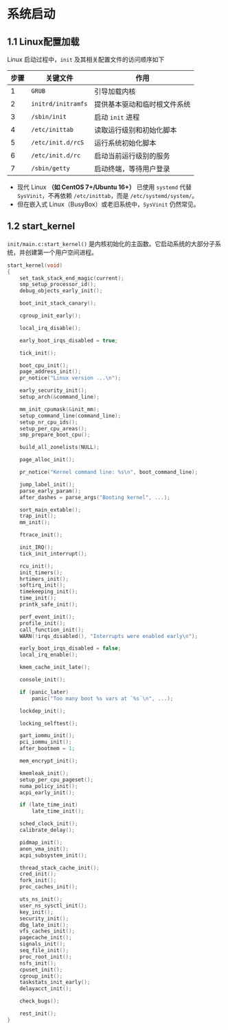 # 系统启动

## 1.1 Linux配置加载

Linux 启动过程中，`init` 及其相关配置文件的访问顺序如下

| 步骤 | 关键文件           | 作用                         |
| ---- | ------------------ | ---------------------------- |
| 1    | `GRUB`             | 引导加载内核                 |
| 2    | `initrd/initramfs` | 提供基本驱动和临时根文件系统 |
| 3    | `/sbin/init`       | 启动 `init` 进程             |
| 4    | `/etc/inittab`     | 读取运行级别和初始化脚本     |
| 5    | `/etc/init.d/rcS`  | 运行系统初始化脚本           |
| 6    | `/etc/init.d/rc`   | 启动当前运行级别的服务       |
| 7    | `/sbin/getty`      | 启动终端，等待用户登录       |

- 现代 Linux **（如 CentOS 7+/Ubuntu 16+）** 已使用 `systemd` 代替 `SysVinit`，不再依赖 `/etc/inittab`，而是 `/etc/systemd/system/`。
- 但在嵌入式 Linux（BusyBox）或老旧系统中，`SysVinit` 仍然常见。

## 1.2 start_kernel

`init/main.c:start_kernel()` 是内核初始化的主函数。它启动系统的大部分子系统，并创建第一个用户空间进程。

```c
start_kernel(void)
{
    set_task_stack_end_magic(current);
    smp_setup_processor_id();
    debug_objects_early_init();

    boot_init_stack_canary();

    cgroup_init_early();

    local_irq_disable();

    early_boot_irqs_disabled = true;

    tick_init();

    boot_cpu_init();
    page_address_init();
    pr_notice("Linux version ...\n");

    early_security_init();
    setup_arch(&command_line);

    mm_init_cpumask(&init_mm);
    setup_command_line(command_line);
    setup_nr_cpu_ids();
    setup_per_cpu_areas();
    smp_prepare_boot_cpu();

    build_all_zonelists(NULL);

    page_alloc_init();

    pr_notice("Kernel command line: %s\n", boot_command_line);

    jump_label_init();
    parse_early_param();
    after_dashes = parse_args("Booting kernel", ...);

    sort_main_extable();
    trap_init();
    mm_init();

    ftrace_init();

    init_IRQ();
    tick_init_interrupt();

    rcu_init();
    init_timers();
    hrtimers_init();
    softirq_init();
    timekeeping_init();
    time_init();
    printk_safe_init();

    perf_event_init();
    profile_init();
    call_function_init();
    WARN(!irqs_disabled(), "Interrupts were enabled early\n");

    early_boot_irqs_disabled = false;
    local_irq_enable();

    kmem_cache_init_late();

    console_init();

    if (panic_later)
        panic("Too many boot %s vars at `%s`\n", ...);

    lockdep_init();

    locking_selftest();

    gart_iommu_init();
    pci_iommu_init();
    after_bootmem = 1;

    mem_encrypt_init();

    kmemleak_init();
    setup_per_cpu_pageset();
    numa_policy_init();
    acpi_early_init();

    if (late_time_init)
        late_time_init();

    sched_clock_init();
    calibrate_delay();

    pidmap_init();
    anon_vma_init();
    acpi_subsystem_init();

    thread_stack_cache_init();
    cred_init();
    fork_init();
    proc_caches_init();

    uts_ns_init();
    user_ns_sysctl_init();
    key_init();
    security_init();
    dbg_late_init();
    vfs_caches_init();
    pagecache_init();
    signals_init();
    seq_file_init();
    proc_root_init();
    nsfs_init();
    cpuset_init();
    cgroup_init();
    taskstats_init_early();
    delayacct_init();

    check_bugs();

    rest_init();
}
```




